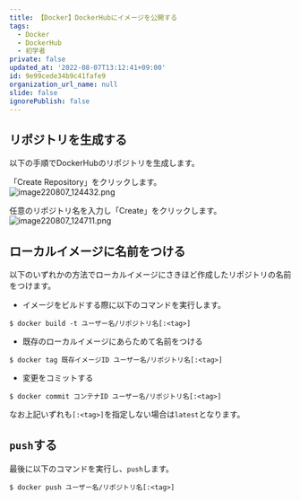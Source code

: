 ```yaml
---
title: 【Docker】DockerHubにイメージを公開する
tags:
  - Docker
  - DockerHub
  - 初学者
private: false
updated_at: '2022-08-07T13:12:41+09:00'
id: 9e99cede34b9c41fafe9
organization_url_name: null
slide: false
ignorePublish: false
---
```

## リポジトリを生成する
以下の手順でDockerHubのリポジトリを生成します。  

「Create Repository」をクリックします。  
![image220807_124432.png](https://qiita-image-store.s3.ap-northeast-1.amazonaws.com/0/2342443/174ca9d2-fafe-8bd9-8c6d-5e75bad1d4ce.png)

任意のリポジトリ名を入力し「Create」をクリックします。
![image220807_124711.png](https://qiita-image-store.s3.ap-northeast-1.amazonaws.com/0/2342443/064923d4-5d47-7515-53b8-042b0c5afd6e.png)

## ローカルイメージに名前をつける
以下のいずれかの方法でローカルイメージにさきほど作成したリポジトリの名前をつけます。

* イメージをビルドする際に以下のコマンドを実行します。
```:ターミナル
$ docker build -t ユーザー名/リポジトリ名[:<tag>]
```
* 既存のローカルイメージにあらためて名前をつける
```:ターミナル
$ docker tag 既存イメージID ユーザー名/リポジトリ名[:<tag>]
```
* 変更をコミットする
```:ターミナル
$ docker commit コンテナID ユーザー名/リポジトリ名[:<tag>]
```

なお上記いずれも`[:<tag>]`を指定しない場合は`latest`となります。


## `push`する
最後に以下のコマンドを実行し、`push`します。
```:ターミナル
$ docker push ユーザー名/リポジトリ名[:<tag>]
```
